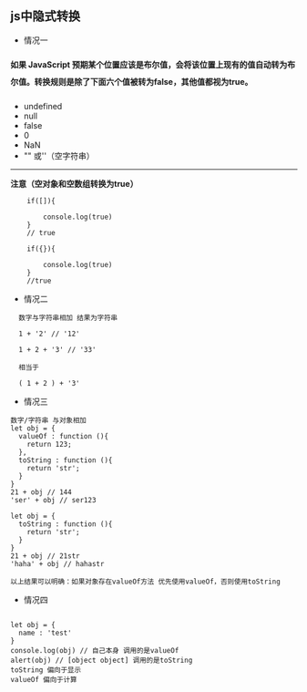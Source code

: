 ## js中隐式转换
* 情况一
#### <p style='line-height:30px;'>如果 JavaScript 预期某个位置应该是布尔值，会将该位置上现有的值自动转为布尔值。转换规则是除了下面六个值被转为false，其他值都视为true。</p>
*   undefined
*   null
*   false
*   0
*   NaN
*   "" 或''（空字符串）
---
__注意（空对象和空数组转换为true）__<br>

```
    if([]){ 

        console.log(true)
    }
    // true

    if({}){

        console.log(true)
    }
    //true

```
* 情况二
```
  数字与字符串相加 结果为字符串

  1 + '2' // '12'

  1 + 2 + '3' // '33'

  相当于

  ( 1 + 2 ) + '3'

```

* 情况三

```
数字/字符串 与对象相加
let obj = {
  valueOf : function (){
    return 123;
  },
  toString : function (){
    return 'str';
  }
}
21 + obj // 144 
'ser' + obj // ser123

let obj = {
  toString : function (){
    return 'str';
  }
}
21 + obj // 21str
'haha' + obj // hahastr

以上结果可以明确：如果对象存在valueOf方法 优先使用valueOf，否则使用toString

```
* 情况四

```

let obj = {
  name : 'test'
}
console.log(obj) // 自己本身 调用的是valueOf
alert(obj) // [object object] 调用的是toString
toString 偏向于显示
valueOf 偏向于计算
```
